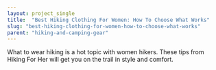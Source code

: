 ```yaml
---
layout: project_single
title:  "Best Hiking Clothing For Women: How To Choose What Works"
slug: "best-hiking-clothing-for-women-how-to-choose-what-works"
parent: "hiking-and-camping-gear"
---
```

What to wear hiking is a hot topic with women hikers. These tips from Hiking For Her will get you on the trail in style and comfort.
